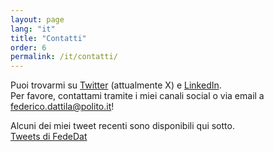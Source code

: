```yaml
---
layout: page
lang: "it"
title: "Contatti"
order: 6
permalink: /it/contatti/
---
```


Puoi trovarmi su [Twitter](https://twitter.com/FedeDat) (attualmente X) e [LinkedIn](https://www.linkedin.com/in/federico-dattila/).  
Per favore, contattami tramite i miei canali social o via email a [federico.dattila@polito.it](mailto:federico.dattila@polito.it)!

Alcuni dei miei tweet recenti sono disponibili qui sotto.  
<a class="twitter-timeline" href="https://twitter.com/FedeDat?ref_src=twsrc%5Etfw">Tweets di FedeDat</a> <script async src="https://platform.twitter.com/widgets.js" charset="utf-8"></script>

